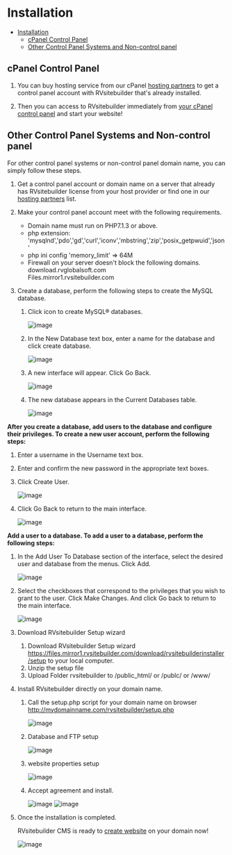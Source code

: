 # Installation

- [Installation](#installation)
  - [cPanel Control Panel](#cpanel-control-panel)
  - [Other Control Panel Systems and Non-control panel](#other-control-panel-systems-and-non-control-panel)

## cPanel Control Panel

1. You can buy hosting service from our cPanel [hosting partners](https://rvsitebuilder.com/hosting-partner/) to get a control panel account with RVsitebuilder that's already installed.

2. Then you can access to RVsitebuilder immediately from [your cPanel control panel](https://user.rvsitebuilder.com/docs/7.2/en/create-new-website) and start your website!

## Other Control Panel Systems and Non-control panel

For other control panel systems or non-control panel domain name, you can simply follow these steps.

1. Get a control panel account or domain name on a server that already has RVsitebuilder license from your host provider or find one in our [hosting partners](https://rvsitebuilder.com/hosting-partner/) list.

2. Make your control panel account meet with the following requirements.

   -   Domain name must run on PHP7.1.3 or above.
   -   php extension: 'mysqlnd','pdo','gd','curl','iconv','mbstring','zip','posix_getpwuid','json'
   -   php ini config 'memory_limit' => 64M
   -   Firewall on your server doesn't block the following domains.  
    download.rvglobalsoft.com  
    Files.mirror1.rvsitebuilder.com

3. Create a database, perform the following steps to create the MySQL database.

    1. Click icon to create MySQL® databases.

        ![image](images/create_database/create-db-step1.png)

    2. In the New Database text box, enter a name for the database and click create database.

        ![image](images/create_database/create-db-step2.png)

    3. A new interface will appear. Click Go Back.

        ![image](images/create_database/create-db-step3.png)

    4. The new database appears in the Current Databases table.

        ![image](images/create_database/create-db-step4.png) 

**After you create a database, add users to the database and configure their privileges. To create a new user account, perform the following steps:**

1. Enter a username in the Username text box.
2. Enter and confirm the new password in the appropriate text boxes.
3. Click Create User. 

    ![image](images/create_database/create-db-step5.png) 

4. Click Go Back to return to the main interface.

    ![image](images/create_database/create-db-step6.png)
  
**Add a user to a database. To add a user to a database, perform the following steps:**

1. In the Add User To Database section of the interface, select the desired user and database from the menus. Click Add. 

    ![image](images/create_database/create-db-step7.png)

2. Select the checkboxes that correspond to the privileges that you wish to grant to the user.  Click Make Changes. And click Go back to return to the main interface.

    ![image](images/create_database/create-db-step8.png)  

3. Download RVsitebuilder Setup wizard
   
    1. Download RVsitebuilder Setup wizard https://files.mirror1.rvsitebuilder.com/download/rvsitebuilderinstaller/setup to your local computer.
    2. Unzip the setup file
    3. Upload Folder rvsitebuilder to /public_html/ or /publc/ or /www/ 
   
4. Install RVsitebuilder directly on your domain name.
  
   1. Call the setup.php script for your domain name on browser http://mydomainname.com/rvsitebuilder/setup.php

        ![image](images/install_nocp/Install-nocp-step1.png)

   2. Database and FTP setup 

        ![image](images/install_nocp/Install-nocp-step2.png)

   3. website properties setup

        ![image](images/install_nocp/Install-nocp-step3.png)

   4. Accept agreement and install.

        ![image](images/install_nocp/Install-nocp-step4-1.png) 
        ![image](images/install_nocp/Install-nocp-step4-2.png)
 
5. Once the installation is completed.

   RVsitebuilder CMS is ready to [create website](https://user.rvsitebuilder.com/docs/7.2/en/create-new-website) on your domain now!

    ![image](images/install_nocp/Install-nocp-step-login.png)
